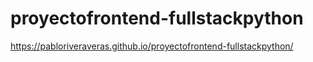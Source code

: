﻿# proyectofrontend-fullstackpython

 https://pabloriveraveras.github.io/proyectofrontend-fullstackpython/
